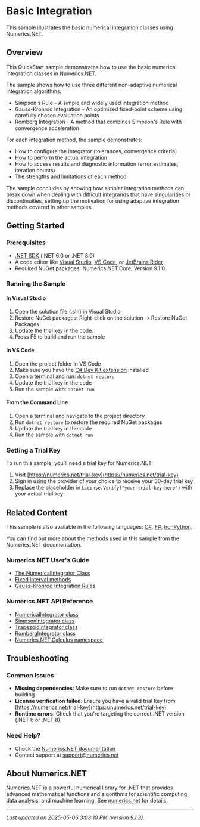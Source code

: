# Basic Integration

This sample illustrates the basic numerical integration classes using Numerics.NET.

## Overview

This QuickStart sample demonstrates how to use the basic numerical integration classes in Numerics.NET.

The sample shows how to use three different non-adaptive numerical integration algorithms:
- Simpson's Rule - A simple and widely used integration method
- Gauss-Kronrod Integration - An optimized fixed-point scheme using carefully chosen evaluation points
- Romberg Integration - A method that combines Simpson's Rule with convergence acceleration

For each integration method, the sample demonstrates:
- How to configure the integrator (tolerances, convergence criteria)
- How to perform the actual integration
- How to access results and diagnostic information (error estimates, iteration counts)
- The strengths and limitations of each method

The sample concludes by showing how simpler integration methods can break down when dealing with
difficult integrands that have singularities or discontinuities, setting up the motivation for
using adaptive integration methods covered in other samples.


## Getting Started

### Prerequisites

- [.NET SDK](https://dotnet.microsoft.com/download) (.NET 6.0 or .NET 8.0)
- A code editor like [Visual Studio](https://visualstudio.microsoft.com/), [VS Code](https://code.visualstudio.com/), or [JetBrains Rider](https://www.jetbrains.com/rider/)
- Required NuGet packages: Numerics.NET.Core, Version 9.1.0

### Running the Sample

#### In Visual Studio
1. Open the solution file (.sln) in Visual Studio
2. Restore NuGet packages: Right-click on the solution → Restore NuGet Packages
3. Update the trial key in the code:
4. Press F5 to build and run the sample

#### In VS Code

1. Open the project folder in VS Code
2. Make sure you have the [C# Dev Kit extension](https://marketplace.visualstudio.com/items?itemName=ms-dotnettools.csdevkit) installed
3. Open a terminal and run: `dotnet restore`
4. Update the trial key in the code 
5. Run the sample with: `dotnet run`

#### From the Command Line

1. Open a terminal and navigate to the project directory
2. Run `dotnet restore` to restore the required NuGet packages
3. Update the trial key in the code
4. Run the sample with `dotnet run`

### Getting a Trial Key

To run this sample, you'll need a trial key for Numerics.NET:

1. Visit [https://numerics.net/trial-key](https://numerics.net/trial-key)
2. Sign in using the provider of your choice to receive your 30-day trial key
3. Replace the placeholder in `License.Verify("your-trial-key-here")` with your actual trial key

## Related Content

This sample is also available in the following languages: 
[C#](https://github.com/NumericsDotNet/quickstart-csharp/tree/net462/mathematics/calculus/basic-integration), [F#](https://github.com/NumericsDotNet/quickstart-fsharp/tree/net462/mathematics/calculus/basic-integration), [IronPython](https://github.com/NumericsDotNet/quickstart-ironpython/tree/net462/mathematics/calculus/basic-integration).

You can find out more about the methods used in this sample from the Numerics.NET documentation.

### Numerics.NET User's Guide

- [The NumericalIntegrator Class](https://numerics.net/documentation/latest/mathematics/calculus/numerical-integration/numericalintegrator-class)
- [Fixed interval methods](https://numerics.net/documentation/latest/mathematics/calculus/numerical-integration/fixed-interval-methods)
- [Gauss-Kronrod Integration Rules](https://numerics.net/documentation/latest/mathematics/calculus/numerical-integration/gauss-kronrod-integration-rules)

### Numerics.NET API Reference

- [NumericalIntegrator class](https://numerics.net/documentation/latest/reference/numerics.net.calculus.numericalintegrator)
- [SimpsonIntegrator class](https://numerics.net/documentation/latest/reference/numerics.net.calculus.simpsonintegrator)
- [TrapezoidIntegrator class](https://numerics.net/documentation/latest/reference/numerics.net.calculus.trapezoidintegrator)
- [RombergIntegrator class](https://numerics.net/documentation/latest/reference/numerics.net.calculus.rombergintegrator)
- [Numerics.NET.Calculus namespace](https://numerics.net/documentation/latest/reference/numerics.net.calculus)


## Troubleshooting

### Common Issues

- **Missing dependencies**: Make sure to run `dotnet restore` before building
- **License verification failed**: Ensure you have a valid trial key from [https://numerics.net/trial-key](https://numerics.net/trial-key)
- **Runtime errors**: Check that you're targeting the correct .NET version (.NET 6 or .NET 8)

### Need Help?

- Check the [Numerics.NET documentation](https://numerics.net/documentation/)
- Contact support at [support@numerics.net](mailto:support@numerics.net?subject=BasicIntegration%20QuickStart%20Sample%20%28Visual+Basic%29)

## About Numerics.NET

Numerics.NET is a powerful numerical library for .NET that provides advanced mathematical 
functions and algorithms for scientific computing, data analysis, and machine learning.
See [numerics.net](https://numerics.net) for details.

---

_Last updated on 2025-05-06 3:03:10 PM (version 9.1.3)._

